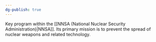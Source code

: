 ```yaml
---
dg-publish: true
---
```

Key program within the [[NNSA (National Nuclear Security Administration)|NNSA]]. Its primary mission is to prevent the spread of nuclear weapons and related technology.
